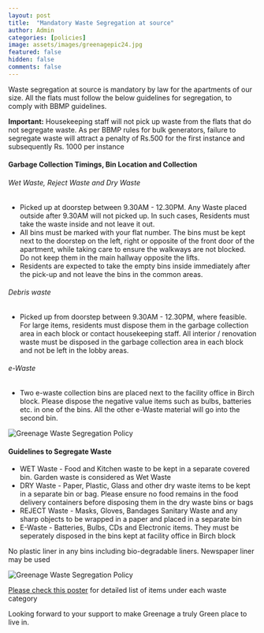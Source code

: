 ```yaml
---
layout: post
title:  "Mandatory Waste Segregation at source"
author: Admin
categories: [policies]
image: assets/images/greenagepic24.jpg
featured: false
hidden: false
comments: false
---
```


<p>Waste segregation at source is mandatory by law for the apartments of our size. All the flats must follow the below guidelines for segregation, to comply with BBMP guidelines.</p>   

<p><b>Important:</b> Housekeeping staff will not pick up waste from the flats that do not segregate waste. As per BBMP rules for bulk generators, failure to segregate waste will attract a penalty of Rs.500 for the first instance and subsequently Rs. 1000 per instance</p> 


#### Garbage Collection Timings, Bin Location and Collection

###### Wet Waste, Reject Waste and Dry Waste 

- Picked up at doorstep between 9.30AM - 12.30PM. Any Waste placed outside after 9.30AM will not picked up. In such cases, Residents must take the waste inside and not leave it out. 
- All bins must be marked with your flat number. The bins must be kept next to the doorstep on the left, right or opposite of the front door of the apartment, while taking care to ensure the walkways are not blocked. Do not keep them in the main hallway opposite the lifts. 
- Residents are expected to take the empty bins inside immediately after the pick-up and not leave the bins in the common areas.

###### Debris waste
- Picked up from doorstep between 9.30AM - 12.30PM, where feasible. For large items, residents must dispose them in the garbage collection area in each block or contact housekeeping staff. All interior / renovation waste must be disposed in the garbage collection area in each block and not be left in the lobby areas. 

###### e-Waste
- Two e-waste collection bins are placed next to the facility office in Birch block. Please dispose the negative value items such as bulbs, batteries etc. in one of the bins. All the other e-Waste material will go into the second bin.

<p class="mb-5"><img class="shadow-lg" src="{{site.baseurl}}/assets/images/ewaste-bins-location.jpg" alt="Greenage Waste Segregation Policy" /></p>


#### Guidelines to Segregate Waste

- WET Waste   - Food and Kitchen waste to be kept in a separate covered bin. Garden waste is considered as Wet Waste
- DRY Waste  - Paper, Plastic, Glass and other dry waste items to be kept in a separate bin or bag. Please ensure no food remains in the food delivery containers before disposing them in the dry waste bins or bags
- REJECT Waste -  Masks, Gloves, Bandages Sanitary Waste and any sharp objects to be wrapped in a paper and placed in a separate bin
- E-Waste - Batteries, Bulbs, CDs and Electronic items. They must be seperately disposed in the bins kept at facility office in Birch block

No plastic liner in any bins including bio-degradable liners. Newspaper liner may be used


<p class="mb-5"><img class="shadow-lg" src="{{site.baseurl}}/assets/images/waste-segregation-handout.jpg" alt="Greenage Waste Segregation Policy" /></p>

<p> <a href="{{site.baseurl}}/assets/images/waste-segregation-detailed-guidelines.jpg">Please check this poster</a> for detailed list of items under each waste category</p>
 
<p>Looking forward to your support to make Greenage a truly Green place to live in.</p>


